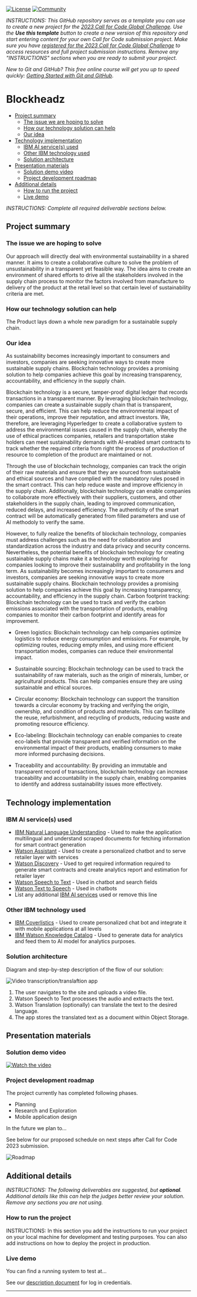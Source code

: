 [![License](https://img.shields.io/badge/License-Apache2-blue.svg)](https://www.apache.org/licenses/LICENSE-2.0) [![Community](https://img.shields.io/badge/Join-Community-blue)](https://developer.ibm.com/callforcode/solutions/projects/get-started/)

_INSTRUCTIONS: This GitHub repository serves as a template you can use to create a new project for the [2023 Call for Code Global Challenge](https://developer.ibm.com/callforcode/global-challenge/). Use the **Use this template** button to create a new version of this repository and start entering content for your own Call for Code submission project. Make sure you have [registered for the 2023 Call for Code Global Challenge](https://developer.ibm.com/callforcode/global-challenge/register/) to access resources and full project submission instructions. Remove any "INSTRUCTIONS" sections when you are ready to submit your project._

_New to Git and GitHub? This free online course will get you up to speed quickly: [Getting Started with Git and GitHub](https://www.coursera.org/learn/getting-started-with-git-and-github)_.

# Blockheadz

- [Project summary](#project-summary)
  - [The issue we are hoping to solve](#the-issue-we-are-hoping-to-solve)
  - [How our technology solution can help](#how-our-technology-solution-can-help)
  - [Our idea](#our-idea)
- [Technology implementation](#technology-implementation)
  - [IBM AI service(s) used](#ibm-ai-services-used)
  - [Other IBM technology used](#other-ibm-technology-used)
  - [Solution architecture](#solution-architecture)
- [Presentation materials](#presentation-materials)
  - [Solution demo video](#solution-demo-video)
  - [Project development roadmap](#project-development-roadmap)
- [Additional details](#additional-details)
  - [How to run the project](#how-to-run-the-project)
  - [Live demo](#live-demo)

_INSTRUCTIONS: Complete all required deliverable sections below._

## Project summary

### The issue we are hoping to solve

Our approach will directly deal with environmental sustainability in a shared manner. It aims to create a collaborative culture to solve the problem of unsustainability in a transparent yet feasible way. The idea aims to create an environment of shared efforts to drive all the stakeholders involved in the supply chain process to monitor the factors involved from manufacture to delivery of the product at the retail level so that certain level of sustainability criteria are met.

### How our technology solution can help

The Product lays down a whole new paradigm for a sustainable supply chain.

### Our idea

As sustainability becomes increasingly important to consumers and investors, companies are seeking innovative ways to create more sustainable supply chains. Blockchain technology provides a promising solution to help companies achieve this goal by increasing transparency, accountability, and efficiency in the supply chain.

Blockchain technology is a secure, tamper-proof digital ledger that records transactions in a transparent manner. By leveraging blockchain technology, companies can create a sustainable supply chain that is transparent, secure, and efficient. This can help reduce the environmental impact of their operations, improve their reputation, and attract investors. We, therefore, are leveraging Hyperledger to create a collaborative system to address the environmental issues caused in the supply chain, whereby the use of ethical practices companies, retailers and transportation stake holders can meet sustainability demands with AI-enabled smart contracts to track whether the required criteria from right the process of production of resource to completion of the product are maintained or not.

Through the use of blockchain technology, companies can track the origin of their raw materials and ensure that they are sourced from sustainable and ethical sources and have complied with the mandatory rules posed in the smart contract. This can help reduce waste and improve efficiency in the supply chain. Additionally, blockchain technology can enable companies to collaborate more effectively with their suppliers, customers, and other stakeholders in the supply chain, leading to improved communication, reduced delays, and increased efficiency. The authenticity of the smart contract will be automatically generated from filled parameters and use of AI methodoly to verify the same.

However, to fully realize the benefits of blockchain technology, companies must address challenges such as the need for collaboration and standardization across the industry and data privacy and security concerns. Nevertheless, the potential benefits of blockchain technology for creating sustainable supply chains make it a technology worth exploring for companies looking to improve their sustainability and profitability in the long term. As sustainability becomes increasingly important to consumers and investors, companies are seeking innovative ways to create more sustainable supply chains. Blockchain technology provides a promising solution to help companies achieve this goal by increasing transparency, accountability, and efficiency in the supply chain. 
Carbon footprint tracking: Blockchain technology can be used to track and verify the carbon emissions associated with the transportation of products, enabling companies to monitor their carbon footprint and identify areas for improvement.

- Green logistics: Blockchain technology can help companies optimize logistics to reduce energy consumption and emissions. For example, by optimizing routes, reducing empty miles, and using more efficient transportation modes, companies can reduce their environmental impact.

- Sustainable sourcing: Blockchain technology can be used to track the sustainability of raw materials, such as the origin of minerals, lumber, or agricultural products. This can help companies ensure they are using sustainable and ethical sources.

- Circular economy: Blockchain technology can support the transition towards a circular economy by tracking and verifying the origin, ownership, and condition of products and materials. This can facilitate the reuse, refurbishment, and recycling of products, reducing waste and promoting resource efficiency.

- Eco-labeling: Blockchain technology can enable companies to create eco-labels that provide transparent and verified information on the environmental impact of their products, enabling consumers to make more informed purchasing decisions.

- Traceability and accountability: By providing an immutable and transparent record of transactions, blockchain technology can increase traceability and accountability in the supply chain, enabling companies to identify and address sustainability issues more effectively.


## Technology implementation

### IBM AI service(s) used

- [IBM Natural Language Understanding](https://cloud.ibm.com/catalog/services/natural-language-understanding) - Used to make the application multilingual and understand scraped documents for fetching information for smart contract generation
- [Watson Assistant](https://cloud.ibm.com/catalog/services/watson-assistant) - Used to create a personalized chatbot and to serve retailer layer with services
- [Watson Discovery](https://cloud.ibm.com/catalog/services/watson-discovery) - Used to get required information required to generate smart contracts and create analytics report and estimation for retailer layer
- [Watson Speech to Text](https://cloud.ibm.com/catalog/services/speech-to-text) - Used in chatbot and search fields
- [Watson Text to Speech](https://cloud.ibm.com/catalog/services/text-to-speech) - Used in chatbots
- List any additional [IBM AI services](https://cloud.ibm.com/catalog?category=ai#services) used or remove this line

### Other IBM technology used

- [IBM Coverlistics]() - Used to create personalized chat bot and integrate it with mobile applications at all levels
- [IBM Watson Knowledge Catalog]()  - Used to generate data for analytics and feed them to AI model for analytics purposes.

### Solution architecture

Diagram and step-by-step description of the flow of our solution:

![Video transcription/translaftion app](https://developer.ibm.com/developer/tutorials/cfc-starter-kit-speech-to-text-app-example/images/cfc-covid19-remote-education-diagram-2.png)

1. The user navigates to the site and uploads a video file.
2. Watson Speech to Text processes the audio and extracts the text.
3. Watson Translation (optionally) can translate the text to the desired language.
4. The app stores the translated text as a document within Object Storage.

## Presentation materials

### Solution demo video

[![Watch the video](https://raw.githubusercontent.com/Liquid-Prep/Liquid-Prep/main/images/readme/IBM-interview-video-image.png)](https://youtu.be/vOgCOoy_Bx0)

### Project development roadmap

The project currently has completed following phases.

- Planning
- Research and Exploration
- Mobile application design

In the future we plan to...

See below for our proposed schedule on next steps after Call for Code 2023 submission.

![Roadmap](./images/roadmap.jpg)

## Additional details

_INSTRUCTIONS: The following deliverables are suggested, but **optional**. Additional details like this can help the judges better review your solution. Remove any sections you are not using._

### How to run the project

INSTRUCTIONS: In this section you add the instructions to run your project on your local machine for development and testing purposes. You can also add instructions on how to deploy the project in production.

### Live demo

You can find a running system to test at...

See our [description document](./docs/DESCRIPTION.md) for log in credentials.

---

